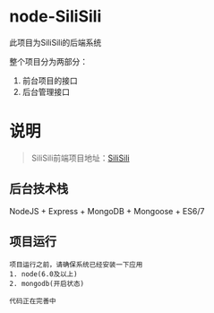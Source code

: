 # node-SiliSili

此项目为SiliSili的后端系统

整个项目分为两部分：
1. 前台项目的接口
2. 后台管理接口

#  说明

> SiliSili前端项目地址：[SiliSili](https://github.com/DarkReunite/SiliSili)

## 后台技术栈

NodeJS + Express + MongoDB + Mongoose + ES6/7

## 项目运行

```
项目运行之前，请确保系统已经安装一下应用
1. node(6.0及以上)
2. mongodb(开启状态)
```

```
代码正在完善中
```